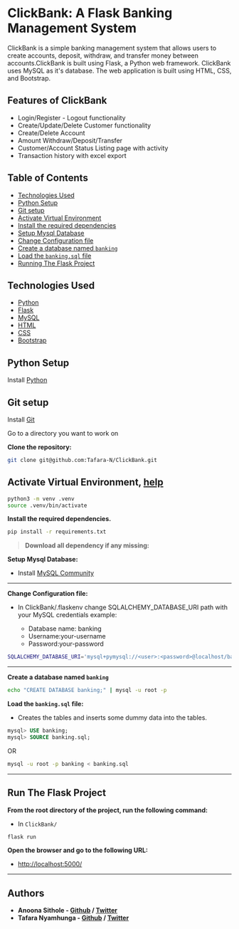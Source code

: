 # ClickBank: A Flask Banking Management System

ClickBank is a simple banking management system that allows users to create accounts, deposit, withdraw, and transfer money between accounts.ClickBank is built using Flask, a Python web framework. ClickBank uses MySQL as it's database. The web application is built using HTML, CSS, and Bootstrap.

## Features of ClickBank

* Login/Register - Logout functionality
* Create/Update/Delete Customer functionality
* Create/Delete Account
* Amount Withdraw/Deposit/Transfer
* Customer/Account Status Listing page with activity
* Transaction history with excel export

## Table of Contents

- [Technologies Used](#technologies-used)
- [Python Setup](#python-setup)
- [Git setup](#git-setup)
- [Activate Virtual Environment](#activate-virtual-environment-help)
- [Install the required dependencies](#install-the-required-dependencies)
- [Setup Mysql Database](#setup-mysql-database)
- [Change Configuration file](#change-configuration-file)
- [Create a database named `banking`](#create-a-database-named-banking)
- [Load the `banking.sql` file](#load-the-bankingsql-file)
- [Running The Flask Project](#run-the-flask-project)

## Technologies Used

* [Python](https://www.python.org/)
* [Flask](https://flask.palletsprojects.com/en/2.0.x/)
* [MySQL](https://www.mysql.com/)
* [HTML](https://html.spec.whatwg.org/multipage/)
* [CSS](https://www.w3.org/Style/CSS/Overview.en.html)
* [Bootstrap](https://getbootstrap.com/)


## Python Setup

Install [Python](https://www.python.org/downloads/)

## Git setup

Install [Git](https://git-scm.com/)

Go to a directory you want to work on

**Clone the repository:**

```bash
git clone git@github.com:Tafara-N/ClickBank.git
```

## Activate Virtual Environment, [help](https://packaging.python.org/guides/installing-using-pip-and-virtual-environments/)

```bash
python3 -m venv .venv
source .venv/bin/activate
```

**Install the required dependencies.**

```bash
pip install -r requirements.txt
```

> **Download all dependency if any missing:**

**Setup Mysql Database:**

- Install [MySQL Community](https://dev.mysql.com/downloads/)
____

**Change Configuration file:**

- In ClickBank/.flaskenv change SQLALCHEMY_DATABASE_URI path with your MySQL credentials example:

    - Database name: banking
    - Username:your-username
    - Password:your-password

```bash
SQLALCHEMY_DATABASE_URI='mysql+pymysql://<user>:<password>@localhost/banking'
```
____

**Create a database named `banking`**

```bash
echo "CREATE DATABASE banking;" | mysql -u root -p
```

**Load the `banking.sql` file:**

- Creates the tables and inserts some dummy data into the tables.

```sql
mysql> USE banking;
mysql> SOURCE banking.sql;
```

OR

```bash
mysql -u root -p banking < banking.sql
```
____

## Run The Flask Project

**From the root directory of the project, run the following command:**

- In `ClickBank/`

```bash
flask run
```

**Open the browser and go to the following URL:**

- [http://localhost:5000/](http://localhost:5000/)
____

## Authors

- **Anoona Sithole - [Github](https://github.com/Anoonaa) / [Twitter](https://twitter.com/AnoonaSithole)**
- **Tafara Nyamhunga - [Github](https://github.com/Tafara-N) / [Twitter](https://twitter.com/tafaranyamhunga)**
